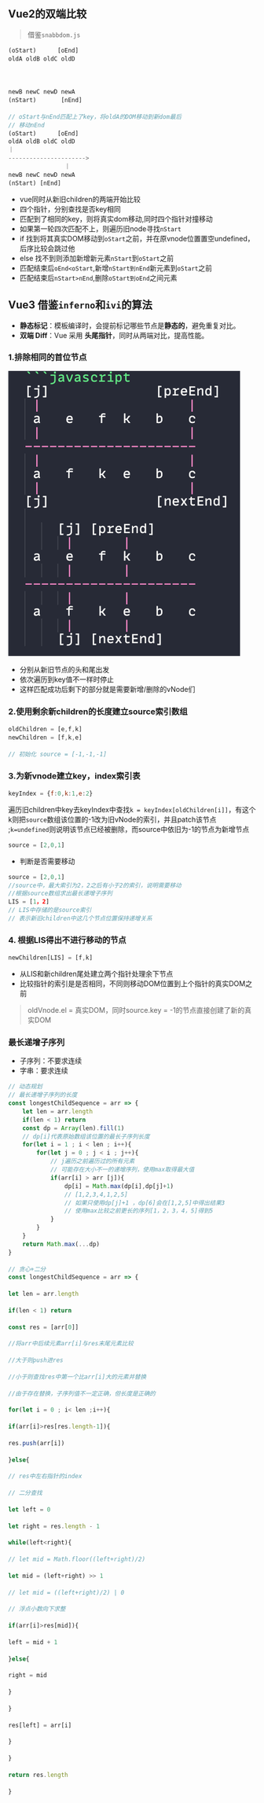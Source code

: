 ## Vue2的双端比较
> 借鉴`snabbdom.js`
```javascript
(oStart)      [oEnd]
oldA oldB oldC oldD

  

newB newC newD newA
(nStart)       [nEnd]

// oStart与nEnd匹配上了key，将oldA的DOM移动到新dom最后
// 移动nEnd
(oStart)      [oEnd]
oldA oldB oldC oldD
｜
---------------------->
                ｜
newB newC newD newA
(nStart) [nEnd]
```

- vue同时从新旧children的两端开始比较
- 四个指针，分别查找是否key相同
- 匹配到了相同的key，则将真实dom移动,同时四个指针对撞移动
- 如果第一轮四次匹配不上，则遍历旧node寻找`nStart`
- if 找到将其真实DOM移动到`oStart`之前，并在原vnode位置置空undefined，后序比较会跳过他
- else 找不到则添加新增新元素`nStart`到`oStart`之前
- 匹配结束后`oEnd<oStart`,新增`nStart到nEnd`新元素到`oStart`之前
- 匹配结束后`nStart>nEnd`,删除`oStart到oEnd`之间元素

## Vue3 借鉴`inferno`和`ivi`的算法
- **静态标记**：模板编译时，会提前标记哪些节点是**静态的**，避免重复对比。
- **双端 Diff**：Vue 采用 **头尾指针**，同时从两端对比，提高性能。
### 1.排除相同的首位节点
![](../../assets/Pasted_image_20250317214847.png)
- 分别从新旧节点的头和尾出发
- 依次遍历到key值不一样时停止
- 这样匹配成功后剩下的部分就是需要新增/删除的vNode们

### 2.使用剩余新children的长度建立source索引数组
```javascript
oldChildren = [e,f,k]
newChildren = [f,k,e]

// 初始化 source = [-1,-1,-1]
```

### 3.为新vnode建立key，index索引表

```javascript
keyIndex = {f:0,k:1,e:2}
```

遍历旧children中key去keyIndex中查找`k = keyIndex[oldChildren[i]]`，有这个k则把`source`数组该位置的-1改为旧vNode的索引，并且patch该节点 ;`k=undefined`则说明该节点已经被删除，而source中依旧为-1的节点为新增节点

```javascript
source = [2,0,1]
```

- 判断是否需要移动

```javascript
source = [2,0,1]
//source中，最大索引为2，2之后有小于2的索引，说明需要移动
//根据source数组求出最长递增子序列
LIS = [1，2]
// LIS中存储的是source索引
// 表示新旧children中这几个节点位置保持递增关系
```

### 4. 根据LIS得出不进行移动的节点

```javascript
newChildren[LIS] = [f,k]
```

- 从LIS和新children尾处建立两个指针处理余下节点
- 比较指针的索引是是否相同，不同则移动DOM位置到上个指针的真实DOM之前

> oldVnode.el = 真实DOM，同时source.key = -1的节点直接创建了新的真实DOM

### 最长递增子序列
- 子序列：不要求连续
- 字串：要求连续
```javascript
// 动态规划
// 最长递增子序列的长度
const longestChildSequence = arr => {
	let len = arr.length
	if(len < 1) return
	const dp = Array(len).fill(1)
	// dp[i]代表原始数组该位置的最长子序列长度
	for(let i = 1 ; i < len ; i++){
		for(let j = 0 ; j < i ; j++){
			// j遍历之前遍历过的所有元素
			// 可能存在大小不一的递增序列，使用max取得最大值
			if(arr[i] > arr [j]){
				dp[i] = Math.max(dp[i],dp[j]+1)
				// [1,2,3,4,1,2,5]
				// 如果只使用dp[j]+1 ，dp[6]会在[1,2,5]中得出结果3
				// 使用max比较之前更长的序列[1，2，3，4，5]得到5
			}
		}
	}
	return Math.max(...dp)
}

// 贪心+二分
const longestChildSequence = arr => {

let len = arr.length

if(len < 1) return

const res = [arr[0]]

//将arr中后续元素arr[i]与res末尾元素比较

//大于则push进res

//小于则查找res中第一个比arr[i]大的元素并替换

//由于存在替换，子序列值不一定正确，但长度是正确的

for(let i = 0 ; i< len ;i++){

if(arr[i]>res[res.length-1]){

res.push(arr[i])

}else{

// res中左右指针的index

// 二分查找

let left = 0

let right = res.length - 1

while(left<right){

// let mid = Math.floor((left+right)/2)

let mid = (left+right) >> 1

// let mid = ((left+right)/2) | 0

// 浮点小数向下求整

if(arr[i]>res[mid]){

left = mid + 1

}else{

right = mid

}

}

res[left] = arr[i]

}

}

return res.length

}

```